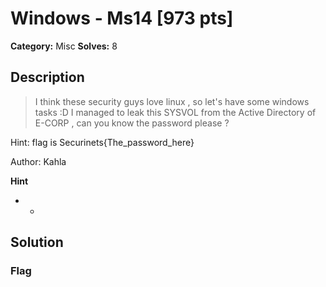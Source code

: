 # Windows - Ms14 [973 pts]

**Category:** Misc
**Solves:** 8

## Description
>I think these security guys love linux , so let's have some windows tasks :D I managed to leak this SYSVOL from the Active Directory of E-CORP , can you know the password please ? 

Hint: flag is Securinets{The_password_here}

Author: Kahla

**Hint**
* -

## Solution

### Flag

